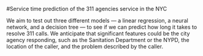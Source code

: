 #Service time prediction of the 311 agencies service in the NYC

We aim to test out three different models — a linear regression, a neural network, and a decision tree — to see if we can predict how long it takes to resolve 311 calls. We anticipate that significant features could be the city agency responding, such as the Sanitation Department or the NYPD, the location of the caller, and the problem described by the caller. 
